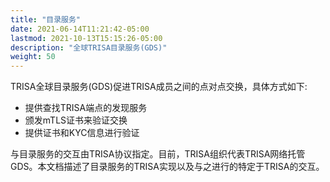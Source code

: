 ```yaml
---
title: "目录服务"
date: 2021-06-14T11:21:42-05:00
lastmod: 2021-10-13T15:15:26-05:00
description: "全球TRISA目录服务(GDS)"
weight: 50
---
```


TRISA全球目录服务(GDS)促进TRISA成员之间的点对点交换，具体方式如下:

- 提供查找TRISA端点的发现服务
- 颁发mTLS证书来验证交换
- 提供证书和KYC信息进行验证

与目录服务的交互由TRISA协议指定。目前，TRISA组织代表TRISA网络托管GDS。本文档描述了目录服务的TRISA实现以及与之进行的特定于TRISA的交互。
